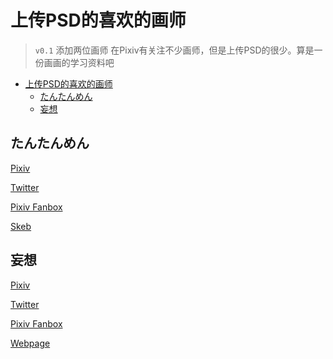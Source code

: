 # 上传PSD的喜欢的画师

> `v0.1` 添加两位画师
> 在Pixiv有关注不少画师，但是上传PSD的很少。算是一份画画的学习资料吧

- [上传PSD的喜欢的画师](#上传psd的喜欢的画师)
  - [たんたんめん](#たんたんめん)
  - [妄想](#妄想)

## たんたんめん

[Pixiv](https://www.pixiv.net/en/users/188106)

[Twitter](https://twitter.com/km170)

[Pixiv Fanbox](km170.fanbox.cc)

[Skeb](skeb.jp/@km170)

## 妄想

[Pixiv](https://www.pixiv.net/en/users/5852420)

[Twitter](https://twitter.com/m_o_s_o)

[Pixiv Fanbox](https://moso.fanbox.cc)

[Webpage](http://mtp.yu-yake.com)

